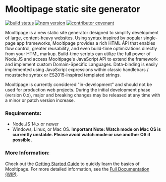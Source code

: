 # Mooltipage static site generator
[![build status](https://github.com/warriordog/mooltipage/workflows/Build/badge.svg)](https://github.com/warriordog/mooltipage/actions?query=workflow%3ABuild)
[![npm version](https://badge.fury.io/js/mooltipage.svg)](https://www.npmjs.com/package/mooltipage)
[![contributor covenant](https://img.shields.io/badge/Contributor%20Covenant-v2.0%20adopted-ff69b4.svg)](CODE_OF_CONDUCT.md) 

Mooltipage is a new static site generator designed to simplify development of large, content-heavy websites.
Using syntax inspired by popular single-page app frameworks, Mooltipage provides a rich HTML API that enables flow control, greater reusability, and even build-time optimizations directly from your HTML markup.
Build-time scripts can utilize the full power of Node.JS and access Mooltipage's JavaScript API to extend the framework and implement custom Domain-Specific Languages.
Data-binding is easily implemented using JavaScript expressions within classic handlebars / moustache syntax or ES2015-inspired templated strings.

Mooltipage is currently considered "in-development" and should not be used for production web projects.
During the initial development phase (version 0.x), major and breaking changes may be released at any time with a minor or patch version increase.

### Requirements:
- Node.JS 14.x or newer
- Windows, Linux, or Mac OS. **Important Note: Watch mode on Mac OS is currently unstable. Please avoid watch mode or use another OS if possible.**

### More Information:
Check out the [Getting Started Guide](https://warriordog.github.io/mooltipage/sections/gettingStarted/home.html) to quickly learn the basics of Mooltipage.
For more detailed information, see the [Full Documentation (WIP)](https://warriordog.github.io/mooltipage/index.html).

